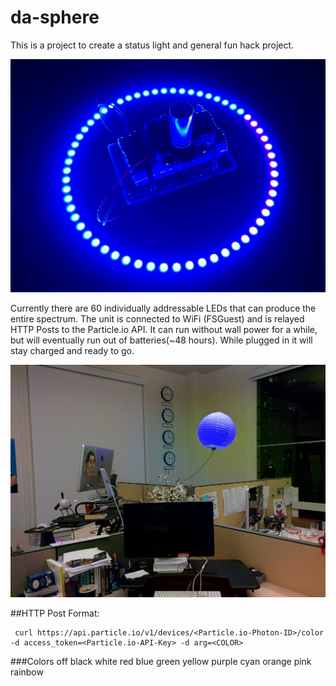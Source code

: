 # da-sphere
This is a project to create a status light and general fun hack project.


![Alt text](/photon-neopixel-unit.jpg?raw=true "Photon and Neopixel Ring")

Currently there are 60 individually addressable LEDs that can produce the entire spectrum. The unit is connected to WiFi (FSGuest) and is relayed HTTP Posts to the Particle.io API. It can run without wall power for a while, but will eventually run out of batteries(~48 hours). While plugged in it will stay charged and ready to go.

![Alt text](/da-sphere.jpg?raw=true "DA Team Status Sphere")


##HTTP Post Format:

     curl https://api.particle.io/v1/devices/<Particle.io-Photon-ID>/color -d access_token=<Particle.io-API-Key> -d arg=<COLOR>

###Colors
     off
     black
     white
     red
     blue
     green
     yellow
     purple
     cyan
     orange
     pink
     rainbow
